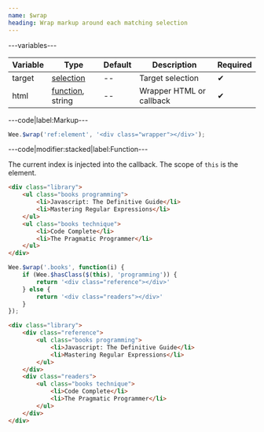 ```yaml
---
name: $wrap
heading: Wrap markup around each matching selection
---
```


---variables---

| Variable | Type | Default | Description | Required |
| -- | -- | -- | -- | -- |
| target | [selection](/script#selection) | -- | Target selection | ✔ |
| html | [function](/script/#functions), string | -- | Wrapper HTML or callback | ✔ |

---code|label:Markup---

```javascript
Wee.$wrap('ref:element', '<div class="wrapper"></div>');
```

---code|modifier:stacked|label:Function---

The current index is injected into the callback. The scope of ```this``` is the element.

```html
<div class="library">
	<ul class="books programming">
		<li>Javascript: The Definitive Guide</li>
		<li>Mastering Regular Expressions</li>
	</ul>
	<ul class="books technique">
		<li>Code Complete</li>
		<li>The Pragmatic Programmer</li>
	</ul>
</div>
```

```javascript
Wee.$wrap('.books', function(i) {
	if (Wee.$hasClass($(this), 'programming')) {
		return '<div class="reference"></div>'
	} else {
		return '<div class="readers"></div>'
	}
});
```

```html
<div class="library">
	<div class="reference">
		<ul class="books programming">
			<li>Javascript: The Definitive Guide</li>
			<li>Mastering Regular Expressions</li>
		</ul>
	</div>
	<div class="readers">
		<ul class="books technique">
			<li>Code Complete</li>
			<li>The Pragmatic Programmer</li>
		</ul>
	</div>
</div>
```